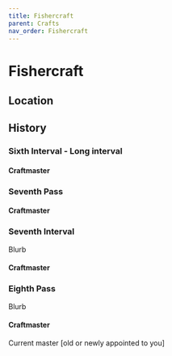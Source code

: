 ```yaml
---
title: Fishercraft
parent: Crafts
nav_order: Fishercraft
---
```


# Fishercraft

## Location

##  History

### Sixth Interval - Long interval

#### Craftmaster

### Seventh Pass

#### Craftmaster 

### Seventh Interval

Blurb

#### Craftmaster 

### Eighth Pass

Blurb 

#### Craftmaster

Current master \[old or newly appointed to you\]  
